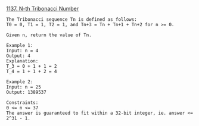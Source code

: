 [1137. N-th Tribonacci Number](https://leetcode.com/problems/n-th-tribonacci-number/)

```
The Tribonacci sequence Tn is defined as follows: 
T0 = 0, T1 = 1, T2 = 1, and Tn+3 = Tn + Tn+1 + Tn+2 for n >= 0.

Given n, return the value of Tn.

Example 1:
Input: n = 4
Output: 4
Explanation:
T_3 = 0 + 1 + 1 = 2
T_4 = 1 + 1 + 2 = 4

Example 2:
Input: n = 25
Output: 1389537

Constraints:
0 <= n <= 37
The answer is guaranteed to fit within a 32-bit integer, ie. answer <= 2^31 - 1.

```
